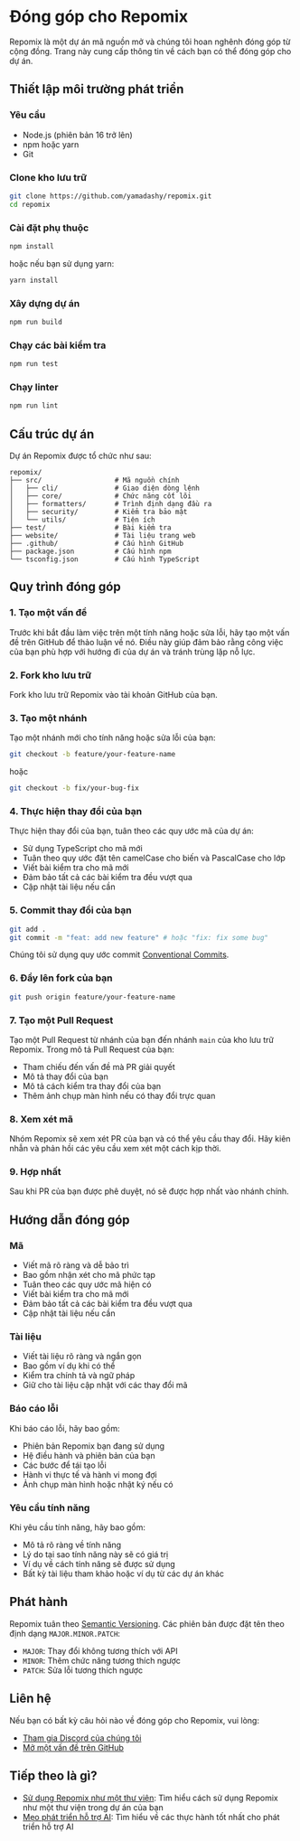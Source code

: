 # Đóng góp cho Repomix

Repomix là một dự án mã nguồn mở và chúng tôi hoan nghênh đóng góp từ cộng đồng. Trang này cung cấp thông tin về cách bạn có thể đóng góp cho dự án.

## Thiết lập môi trường phát triển

### Yêu cầu

- Node.js (phiên bản 16 trở lên)
- npm hoặc yarn
- Git

### Clone kho lưu trữ

```bash
git clone https://github.com/yamadashy/repomix.git
cd repomix
```

### Cài đặt phụ thuộc

```bash
npm install
```

hoặc nếu bạn sử dụng yarn:

```bash
yarn install
```

### Xây dựng dự án

```bash
npm run build
```

### Chạy các bài kiểm tra

```bash
npm run test
```

### Chạy linter

```bash
npm run lint
```

## Cấu trúc dự án

Dự án Repomix được tổ chức như sau:

```
repomix/
├── src/                  # Mã nguồn chính
│   ├── cli/              # Giao diện dòng lệnh
│   ├── core/             # Chức năng cốt lõi
│   ├── formatters/       # Trình định dạng đầu ra
│   ├── security/         # Kiểm tra bảo mật
│   └── utils/            # Tiện ích
├── test/                 # Bài kiểm tra
├── website/              # Tài liệu trang web
├── .github/              # Cấu hình GitHub
├── package.json          # Cấu hình npm
└── tsconfig.json         # Cấu hình TypeScript
```

## Quy trình đóng góp

### 1. Tạo một vấn đề

Trước khi bắt đầu làm việc trên một tính năng hoặc sửa lỗi, hãy tạo một vấn đề trên GitHub để thảo luận về nó. Điều này giúp đảm bảo rằng công việc của bạn phù hợp với hướng đi của dự án và tránh trùng lặp nỗ lực.

### 2. Fork kho lưu trữ

Fork kho lưu trữ Repomix vào tài khoản GitHub của bạn.

### 3. Tạo một nhánh

Tạo một nhánh mới cho tính năng hoặc sửa lỗi của bạn:

```bash
git checkout -b feature/your-feature-name
```

hoặc

```bash
git checkout -b fix/your-bug-fix
```

### 4. Thực hiện thay đổi của bạn

Thực hiện thay đổi của bạn, tuân theo các quy ước mã của dự án:

- Sử dụng TypeScript cho mã mới
- Tuân theo quy ước đặt tên camelCase cho biến và PascalCase cho lớp
- Viết bài kiểm tra cho mã mới
- Đảm bảo tất cả các bài kiểm tra đều vượt qua
- Cập nhật tài liệu nếu cần

### 5. Commit thay đổi của bạn

```bash
git add .
git commit -m "feat: add new feature" # hoặc "fix: fix some bug"
```

Chúng tôi sử dụng quy ước commit [Conventional Commits](https://www.conventionalcommits.org/).

### 6. Đẩy lên fork của bạn

```bash
git push origin feature/your-feature-name
```

### 7. Tạo một Pull Request

Tạo một Pull Request từ nhánh của bạn đến nhánh `main` của kho lưu trữ Repomix. Trong mô tả Pull Request của bạn:

- Tham chiếu đến vấn đề mà PR giải quyết
- Mô tả thay đổi của bạn
- Mô tả cách kiểm tra thay đổi của bạn
- Thêm ảnh chụp màn hình nếu có thay đổi trực quan

### 8. Xem xét mã

Nhóm Repomix sẽ xem xét PR của bạn và có thể yêu cầu thay đổi. Hãy kiên nhẫn và phản hồi các yêu cầu xem xét một cách kịp thời.

### 9. Hợp nhất

Sau khi PR của bạn được phê duyệt, nó sẽ được hợp nhất vào nhánh chính.

## Hướng dẫn đóng góp

### Mã

- Viết mã rõ ràng và dễ bảo trì
- Bao gồm nhận xét cho mã phức tạp
- Tuân theo các quy ước mã hiện có
- Viết bài kiểm tra cho mã mới
- Đảm bảo tất cả các bài kiểm tra đều vượt qua
- Cập nhật tài liệu nếu cần

### Tài liệu

- Viết tài liệu rõ ràng và ngắn gọn
- Bao gồm ví dụ khi có thể
- Kiểm tra chính tả và ngữ pháp
- Giữ cho tài liệu cập nhật với các thay đổi mã

### Báo cáo lỗi

Khi báo cáo lỗi, hãy bao gồm:

- Phiên bản Repomix bạn đang sử dụng
- Hệ điều hành và phiên bản của bạn
- Các bước để tái tạo lỗi
- Hành vi thực tế và hành vi mong đợi
- Ảnh chụp màn hình hoặc nhật ký nếu có

### Yêu cầu tính năng

Khi yêu cầu tính năng, hãy bao gồm:

- Mô tả rõ ràng về tính năng
- Lý do tại sao tính năng này sẽ có giá trị
- Ví dụ về cách tính năng sẽ được sử dụng
- Bất kỳ tài liệu tham khảo hoặc ví dụ từ các dự án khác

## Phát hành

Repomix tuân theo [Semantic Versioning](https://semver.org/). Các phiên bản được đặt tên theo định dạng `MAJOR.MINOR.PATCH`:

- `MAJOR`: Thay đổi không tương thích với API
- `MINOR`: Thêm chức năng tương thích ngược
- `PATCH`: Sửa lỗi tương thích ngược

## Liên hệ

Nếu bạn có bất kỳ câu hỏi nào về đóng góp cho Repomix, vui lòng:

- [Tham gia Discord của chúng tôi](https://discord.gg/wNYzTwZFku)
- [Mở một vấn đề trên GitHub](https://github.com/yamadashy/repomix/issues)

## Tiếp theo là gì?

- [Sử dụng Repomix như một thư viện](using-repomix-as-a-library.md): Tìm hiểu cách sử dụng Repomix như một thư viện trong dự án của bạn
- [Mẹo phát triển hỗ trợ AI](../tips/best-practices.md): Tìm hiểu về các thực hành tốt nhất cho phát triển hỗ trợ AI
